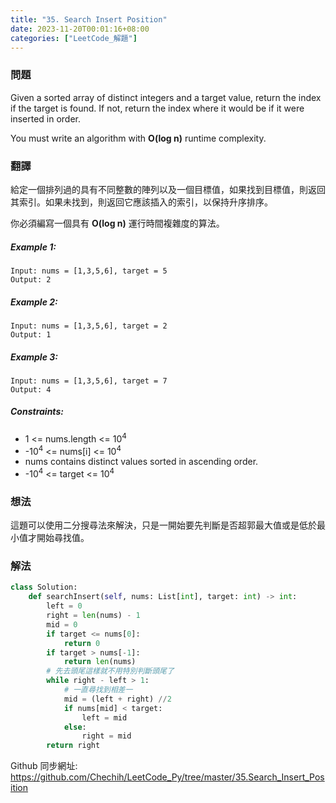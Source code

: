 ```yaml
---
title: "35. Search Insert Position"
date: 2023-11-20T00:01:16+08:00
categories: ["LeetCode_解題"]
---
```

### 問題
Given a sorted array of distinct integers and a target value, return the index if the target is found. If not, return the index where it would be if it were inserted in order.

You must write an algorithm with **O(log n)** runtime complexity.

### 翻譯
給定一個排列過的具有不同整數的陣列以及一個目標值，如果找到目標值，則返回其索引。如果未找到，則返回它應該插入的索引，以保持升序排序。

你必須編寫一個具有 **O(log n)** 運行時間複雜度的算法。

##### Example 1:
    Input: nums = [1,3,5,6], target = 5
    Output: 2
##### Example 2:
    Input: nums = [1,3,5,6], target = 2
    Output: 1
##### Example 3:
    Input: nums = [1,3,5,6], target = 7
    Output: 4

##### Constraints:
- 1 <= nums.length <= 10<sup>4</sup>
- -10<sup>4</sup> <= nums[i] <= 10<sup>4</sup>
- nums contains distinct values sorted in ascending order.
- -10<sup>4</sup> <= target <= 10<sup>4</sup>

### 想法
這題可以使用二分搜尋法來解決，只是一開始要先判斷是否超郭最大值或是低於最小值才開始尋找值。
### 解法
```python
class Solution:
    def searchInsert(self, nums: List[int], target: int) -> int:
        left = 0
        right = len(nums) - 1
        mid = 0
        if target <= nums[0]:
            return 0
        if target > nums[-1]:
            return len(nums)
        # 先去頭尾這樣就不用特別判斷頭尾了
        while right - left > 1:
            # 一直尋找到相差一
            mid = (left + right) //2
            if nums[mid] < target:
                left = mid
            else:
                right = mid
        return right
```

Github 同步網址:  
https://github.com/Chechih/LeetCode_Py/tree/master/35.Search_Insert_Position